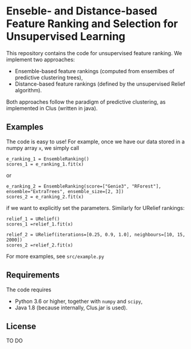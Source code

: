 # Enseble- and Distance-based Feature Ranking and Selection for Unsupervised Learning

This repository contains the code for unsupervised feature ranking. We implement two approaches:

- Ensemble-based feature rankings (computed from ensemlbes of predictive clustering trees),
- Distance-based feature rankings (defined by the unsupervised Relief algorithm).

Both approaches follow the paradigm of predictive clustering, as implemented in Clus (written in java).

## Examples

The code is easy to use! For example, once we have our data stored in a numpy array `x`, we simply call

```
e_ranking_1 = EnsembleRanking()
scores_1 = e_ranking_1.fit(x)
```

or

```
e_ranking_2 = EnsembleRanking(score=["Genie3", "RForest"], ensemble="ExtraTrees", ensemble_size=[2, 3])
scores_2 = e_ranking_2.fit(x)
```

if we want to explicitly set the parameters. Similarly for URelief rankings:

```
relief_1 = URelief()
scores_1 =relief_1.fit(x)

relief_2 = URelief(iterations=[0.25, 0.9, 1.0], neighbours=[10, 15, 2000])
scores_2 =relief_2.fit(x)
```

For more examples, see `src/example.py`


## Requirements

The code requires

- Python 3.6 or higher, together with `numpy` and `scipy`,
- Java 1.8 (because internally, Clus.jar is used).

## License

TO DO

